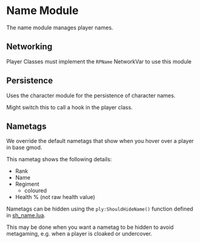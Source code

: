 # Name Module

The name module manages player names.

## Networking

Player Classes must implement the `RPName` NetworkVar to use this module

## Persistence

Uses the character module for the persistence of character names.

Might switch this to call a hook in the player class.

## Nametags

We override the default nametags that show when you hover over a player in base gmod.

This nametag shows the following details:
* Rank
* Name
* Regiment
    - coloured
* Health % (not raw health value)

Nametags can be hidden using the `ply:ShouldHideName()` function defined in [sh_name.lua](module/sh_name.lua).

This may be done when you want a nametag to be hidden to avoid metagaming, e.g. when a player is cloaked or undercover.